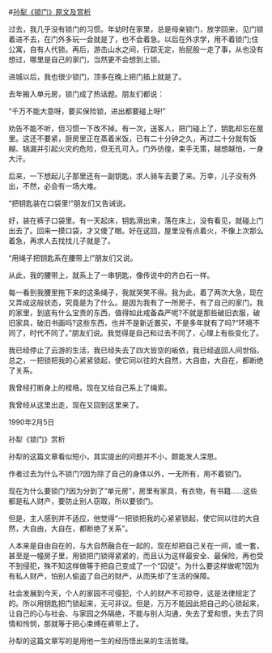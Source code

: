 #[孙犁《锁门》原文及赏析](https://www.vrrw.net/wx/10765.html)

过去，我几乎没有锁门的习惯。年幼时在家里，总是母亲锁门，放学回来，见门锁着进不去，在门外多玩一会就是了，也不会着急。以后在外求学，用不着锁门;住公寓，自有人代锁。再后，游击山水之间，行踪无定，抬屁股一走了事，从也没有想过，哪里是自己的家门，当然更不会想到上锁。

进城以后，我也很少锁门，顶多在晚上把门插上就是了。

去年搬入单元房，锁门成了热话题。朋友们都说：

“千万不能大意呀，要买保险锁，进出都要碰上呀!”

劝告不能不听，但习惯一下改不掉。有一次，送客人，把门碰上了，钥匙却忘在屋里。这还不要紧，厨房里正在蒸着米饭，已有二十分钟之久，再过二十分就有饭糊、锅漏并引起火灾的危险，但无孔可入。门外彷徨，束手无策，越想越怕，一身大汗。



后来，一下想起儿子那里还有一副钥匙，求人骑车去要了来。万幸，儿子没有外出，不然，必会有一场大难。

“把钥匙装在口袋里!”朋友们又告诫说。

好，装在裤子口袋里。有一天起床，钥匙滑出来，落在床上，没有看见，就碰上门出去了。回来一摸口袋，才又傻了眼。好在这回，屋里没有点着火，不像上次那么着急，再求人去找找儿子就是了。

“用绳子把钥匙系在腰带上!”朋友们又说。

从此，我的腰带上，就系上了一串钥匙，像传说中的齐白石一样。

每一看到我腰里拖下来的这条绳子，我就哭笑不得。我为此，着了两次大急，现在又弄成这般状态，究竟是为了什么。是因为我有了一所房子，有了自己的家门。我的家里，到底有什么宝贵的东西，值得如此戒备森严呢?不就是那些破旧衣服，破旧家具，破旧书画吗?这些东西，也并不是新近置买，不是多年就有了吗?“环境不同了，时代不同了。”朋友们说。我觉得是自己和过去不同了，心理上有些变化了。

我已经停止了云游的生活，我已经失去了四大皆空的皈依，我已经返回人间世俗。总之，一把锁把我的心紧紧锁起，使它同以往的大自然，大自由，大自在，都断绝了关系。

我曾经打断身上的桎梏，现在又给自己系上了绳索。

我曾经从这里出走，现在又回到这里来了。

1990年2月5日

孙犁《锁门》赏析

孙犁的这篇文章看似短小，其实提出的问题并不小，颇能发人深思。

作者过去为什么不锁门?因为除了自己的身体以外，一无所有，用不着锁门。

现在为什么要锁门?因为分到了“单元房”，房里有家具，有衣物，有书籍……这些都是私人财产，要防止别人窃取，所以要锁门。

但是，主人感到并不适应，他觉得“一把锁把我的心紧紧锁起，使它同以往的大自然，大自由，大自在，都断绝了关系”。

人本来是自由自在的，与大自然融合在一起的，现在却把自己关在一间，或一套，甚至是一幢房子里，用锁把门锁得紧紧的，而且认为这样最安全、最保险，再也受不到侵犯，殊不知这样做等于把自己变成了一个“囚徒”。为什么要这样做呢?因为有私人财产，怕别人偷盗了自己的财产，从而失却了生活的保障。

社会发展到今天，个人的家园不可侵犯，个人的财产不可掠夺，这是法律规定了的。所以用钥匙把门锁起来，无可非议。但是，万万不能因此把自己的心锁起来，让自己的心与社会、与家园之外隔绝，不能与别人沟通，失去了爱和恨，失去了同情和怜悯，那就等于把心束缚在裤带上了。

孙犁的这篇文章写的是用他一生的经历悟出来的生活哲理。

